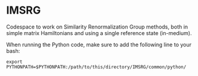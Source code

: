 # IMSRG

Codespace to work on Similarity Renormalization Group methods, both in simple matrix Hamiltonians and using a single reference state (in-medium).

When running the Python code, make sure to add the following line to your bash:
```
export PYTHONPATH=$PYTHONPATH:/path/to/this/directory/IMSRG/common/python/
```